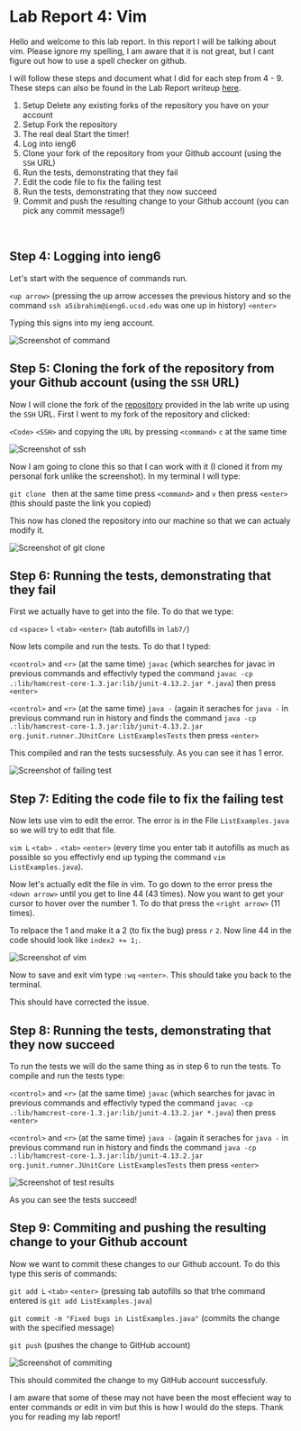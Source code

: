 # **Lab Report 4: Vim**

Hello and welcome to this lab report. In this report I will be talking about vim.
Please ignore my spelling, I am aware that it is not great, but I
cant figure out how to use a spell checker on github.

I will follow these steps and document what I did for each step from 4 - 9. These steps can 
also be found in the Lab Report writeup [here](https://ucsd-cse15l-w24.github.io/week7/index.html).

1. Setup Delete any existing forks of the repository you have on your account
2. Setup Fork the repository
3. The real deal Start the timer!
4. Log into ieng6
5. Clone your fork of the repository from your Github account (using the `SSH` URL)
6. Run the tests, demonstrating that they fail
7. Edit the code file to fix the failing test
8. Run the tests, demonstrating that they now succeed
9. Commit and push the resulting change to your Github account (you can pick any commit message!)

<br>  

## Step 4: Logging into ieng6

Let's start with the sequence of commands run.

`<up arrow>` (pressing the up arrow accesses the previous history and so the command `ssh a5ibrahim@ieng6.ucsd.edu` was one up in history) 
`<enter>`

Typing this signs into my ieng account.

![Screenshot of command](lab4pics/ssh.png)


## Step 5: Cloning the fork of the repository from your Github account (using the `SSH` URL)

Now I will clone the fork of the [repository](https://github.com/ucsd-cse15l-s23/lab7) provided in 
the lab write up using the `SSH` URL. First I went to my fork of the repository and clicked:

`<Code>` `<SSH>` and copying the `URL` by pressing `<command>` `c` at the same time

![Screenshot of ssh](lab4pics/forkClone.png)

Now I am going to clone this so that I can work with it (I cloned it from my personal fork unlike the screenshot). In my terminal I will type:

`git clone ` then at the same time press `<command>` and `v` then press `<enter>` (this should paste the link you copied)

This now has cloned the repository into our machine so that we can actualy modify it.

![Screenshot of git clone](lab4pics/clone.png)

## Step 6: Running the tests, demonstrating that they fail

First we actually have to get into the file. To do that we type:

`cd` `<space>` `l` `<tab>` `<enter>` (tab autofills in `lab7/`)

Now lets compile and run the tests. To do that I typed:

`<control>` and `<r>` (at the same time) `javac` (which searches for javac in previous commands and effectivly typed the command 
`javac -cp .:lib/hamcrest-core-1.3.jar:lib/junit-4.13.2.jar *.java`) then press `<enter>`

`<control>` and `<r>` (at the same time) `java -` (again it seraches for `java -` in previous command run in history and finds the command
`java -cp .:lib/hamcrest-core-1.3.jar:lib/junit-4.13.2.jar org.junit.runner.JUnitCore ListExamplesTests` then press `<enter>`

This compiled and ran the tests sucsessfuly. As you can see it has 1 error.

![Screenshot of failing test](lab4pics/testFail.png)

## Step 7: Editing the code file to fix the failing test

Now lets use vim to edit the error. The error is in the File `ListExamples.java` so we will try to edit that file.

`vim L` `<tab>` `.` `<tab>` `<enter>` (every time you enter tab it autofills as much as possible so you effectivly end up typing
the command `vim ListExamples.java`).

Now let's actually edit the file in vim. To go down to the error press the `<down arrow>` until you get to line 44 (43 times).
Now you want to get your cursor to hover over the number 1. To do that press the `<right arrow>` (11 times).

To relpace the 1 and make it a 2 (to fix the bug) press `r` `2`. Now line 44 in the code should look like `index2 += 1;`. 

![Screenshot of vim](lab4pics/vim.png)

Now to save and exit vim type `:wq` `<enter>`. This should take you back to the terminal.

This should have corrected the issue.

## Step 8: Running the tests, demonstrating that they now succeed

To run the tests we will do the same thing as in step 6 to run the tests. To compile and run the tests type:

`<control>` and `<r>` (at the same time) `javac` (which searches for javac in previous commands and effectivly typed the command 
`javac -cp .:lib/hamcrest-core-1.3.jar:lib/junit-4.13.2.jar *.java`) then press `<enter>`

`<control>` and `<r>` (at the same time) `java -` (again it seraches for `java -` in previous command run in history and finds the command
`java -cp .:lib/hamcrest-core-1.3.jar:lib/junit-4.13.2.jar org.junit.runner.JUnitCore ListExamplesTests` then press `<enter>`

![Screenshot of test results](lab4pics/testGood.png)

As you can see the tests succeed!

## Step 9: Commiting and pushing the resulting change to your Github account

Now we want to commit these changes to our Github account. To do this type this seris of commands:

`git add L` `<tab>` `<enter>` (pressing tab autofills so that trhe command entered is `git add ListExamples.java`)

`git commit -m "Fixed bugs in ListExamples.java"` (commits the change with the specified message)

`git push` (pushes the change to GitHub account)

![Screenshot of commiting](lab4pics/commit.png)

This should commited the change to my GitHub account successfuly.


I am aware that some of these may not have been the most effecient way to enter commands or edit in vim but 
this is how I would do the steps. Thank you for reading my lab report!
